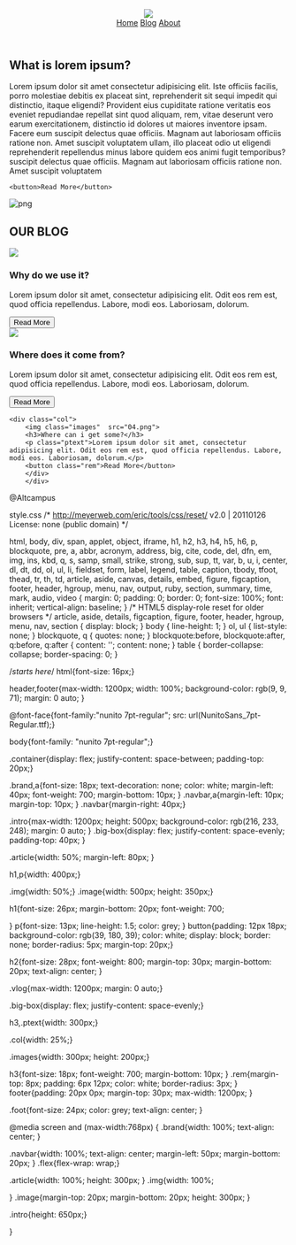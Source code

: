 <!DOCTYPE html>
<html lang="en">
<head>
    <meta charset="UTF-8"> 
    <meta http-equiv="X-UA-Compatible" content="IE=edge">
    <meta name="viewport" content="width=device-width, initial-scale=1.0">
    <title>Gym page</title>
    <link rel="stylesheet" href="style.css">
</head>
<body>
<header>
<div class="container flex">
<div class="brand">
<a href="#">
    <img src="logo.png">
</a></div>



<div class="navbar">
<a href="#">Home</a>
<a href="#">Blog</a>
<a href="#">About</a>
</div>
</div>
</header>
<section class="intro">
<div class="big-box flex">
<div class="article">
<h1>What is lorem ipsum?</h1>
<p>Lorem ipsum dolor sit amet consectetur adipisicing elit. Iste officiis facilis, porro molestiae debitis ex placeat sint, reprehenderit sit sequi impedit qui distinctio, itaque eligendi? Provident eius cupiditate ratione veritatis eos eveniet repudiandae repellat sint quod aliquam, rem, vitae deserunt vero earum exercitationem, distinctio id dolores ut maiores inventore ipsam. Facere eum suscipit delectus quae officiis. Magnam aut laboriosam officiis ratione non. Amet suscipit voluptatem ullam, illo placeat odio ut eligendi reprehenderit repellendus minus labore quidem eos animi fugit temporibus?suscipit delectus quae officiis. Magnam aut laboriosam officiis ratione non. Amet suscipit voluptatem 

    <button>Read More</button>
</p>
</div>

<div class="img">
<img class="image" src="01.png" alt="png">
</div>
</div>
</section>



<article class="vlog">
<h2>OUR BLOG</h2>

<div class="big-box">

<div class="col">
<img class="images"  src="02.png">
<h3>Why do we use it?</h3>
<p class="ptext">Lorem ipsum dolor sit amet, consectetur adipisicing elit. Odit eos rem est, quod officia repellendus. Labore, modi eos. Laboriosam, dolorum.</p>
<button class="rem">Read More</button>
</div>


<div class="col">
    <img class="images"  src="03.png">
    <h3>Where does it come from?</h3>
    <p class="ptext">Lorem ipsum dolor sit amet, consectetur adipisicing elit. Odit eos rem est, quod officia repellendus. Labore, modi eos. Laboriosam, dolorum.</p>
    <button class="rem">Read More</button>
    </div>
    
    
    
    <div class="col">
        <img class="images"  src="04.png">
        <h3>Where can i get some?</h3>
        <p class="ptext">Lorem ipsum dolor sit amet, consectetur adipisicing elit. Odit eos rem est, quod officia repellendus. Labore, modi eos. Laboriosam, dolorum.</p>
        <button class="rem">Read More</button>
        </div>
        </div>
</article>

<footer>

<p class="foot">@Altcampus</p>


</footer>
</body>
</html>


style.css
/* http://meyerweb.com/eric/tools/css/reset/ 
   v2.0 | 20110126
   License: none (public domain)
*/

html, body, div, span, applet, object, iframe,
h1, h2, h3, h4, h5, h6, p, blockquote, pre,
a, abbr, acronym, address, big, cite, code,
del, dfn, em, img, ins, kbd, q, s, samp,
small, strike, strong, sub, sup, tt, var,
b, u, i, center,
dl, dt, dd, ol, ul, li,
fieldset, form, label, legend,
table, caption, tbody, tfoot, thead, tr, th, td,
article, aside, canvas, details, embed, 
figure, figcaption, footer, header, hgroup, 
menu, nav, output, ruby, section, summary,
time, mark, audio, video {
	margin: 0;
	padding: 0;
	border: 0;
	font-size: 100%;
	font: inherit;
	vertical-align: baseline;
}
/* HTML5 display-role reset for older browsers */
article, aside, details, figcaption, figure, 
footer, header, hgroup, menu, nav, section {
	display: block;
}
body {
	line-height: 1;
}
ol, ul {
	list-style: none;
}
blockquote, q {
	quotes: none;
}
blockquote:before, blockquote:after,
q:before, q:after {
	content: '';
	content: none;
}
table {
	border-collapse: collapse;
	border-spacing: 0;
}

/*starts here*/
html{font-size: 16px;}

header,footer{max-width: 1200px;
	width: 100%;
background-color: rgb(9, 9, 71);
margin: 0 auto;
}

@font-face{font-family:"nunito 7pt-regular";
src: url(NunitoSans_7pt-Regular.ttf);}

body{font-family: "nunito 7pt-regular";}

.container{display: flex;
justify-content: space-between;
padding-top: 20px;}

.brand,a{font-size: 18px;
text-decoration: none;
color: white;
margin-left: 40px;
font-weight: 700;
margin-bottom: 10px;
}
.navbar,a{margin-left: 10px;
margin-top: 10px;
}
.navbar{margin-right: 40px;}

.intro{max-width: 1200px;
height: 500px;
background-color: rgb(216, 233, 248);
margin: 0 auto;
}
.big-box{display: flex;
justify-content: space-evenly;
padding-top: 40px;
}


.article{width: 50%;
margin-left: 80px;
}


h1,p{width: 400px;}

.img{width: 50%;}
.image{width: 500px;
height: 350px;}

h1{font-size: 26px;
margin-bottom: 20px;
font-weight: 700;

}
p{font-size: 13px;
line-height: 1.5;
color: grey;
}
button{padding: 12px  18px;
	background-color: rgb(39, 180, 39);
	color: white;
	display: block;
	border: none;
border-radius: 5px;
margin-top: 20px;}


h2{font-size: 28px;
font-weight: 800;
margin-top: 30px;
margin-bottom: 20px;
text-align: center;
}

.vlog{max-width: 1200px;
margin: 0 auto;}

.big-box{display: flex;
justify-content: space-evenly;}


h3,.ptext{width: 300px;}

.col{width: 25%;}

.images{width: 300px;
height: 200px;}

h3{font-size: 18px;
font-weight: 700;
margin-bottom: 10px;
}
.rem{margin-top: 8px;
padding: 6px 12px;
color: white;
border-radius: 3px;
}
footer{padding: 20px 0px;
margin-top: 30px;
max-width: 1200px;
}

.foot{font-size: 24px;
color: grey;
text-align: center;
}

@media screen and (max-width:768px)
{
.brand{width: 100%;
text-align: center;
}

.navbar{width: 100%;
text-align: center;
margin-left: 50px;
margin-bottom: 20px;
}
.flex{flex-wrap: wrap;}

.article{width: 100%;
height: 300px;
}
.img{width: 100%;

}
.image{margin-top: 20px;
margin-bottom: 20px;
height: 300px;
}

.intro{height: 650px;}







}


















